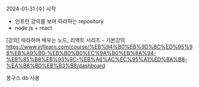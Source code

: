 2024-01-31 (수) 시작

- 인프런 강의를 보며 따라하는 repository
- node.js + react

[강의]
따라하며 배우는 노드, 리액트 시리즈 - 기본강의
https://www.inflearn.com/course/%EB%94%B0%EB%9D%BC%ED%95%98%EB%A9%B0-%EB%B0%B0%EC%9A%B0%EB%8A%94-%EB%85%B8%EB%93%9C-%EB%A6%AC%EC%95%A1%ED%8A%B8-%EA%B8%B0%EB%B3%B8/dashboard

몽구스 db 사용
